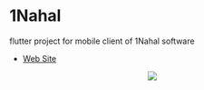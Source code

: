 # 1Nahal

flutter project for mobile client of 1Nahal software
- [Web Site](https://1nahal.com/)

<p align="center"><img src="https://1nahal.com/public/assets/logo2.png"></p>


